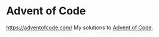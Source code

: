 # Advent of Code
https://adventofcode.com/
My solutions to [Advent of Code](https://adventofcode.com/).